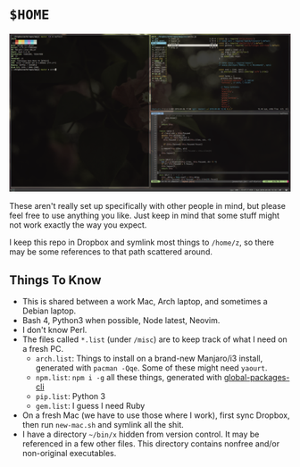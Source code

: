 # `$HOME`

![screenshot](/screenshot.png?raw=true)

These aren't really set up specifically with other people in mind, but
please feel free to use anything you like. Just keep in mind that some
stuff might not work exactly the way you expect.

I keep this repo in Dropbox and symlink most things to `/home/z`, so there
may be some references to that path scattered around.

## Things To Know

* This is shared between a work Mac, Arch laptop, and sometimes a Debian laptop.
* Bash 4, Python3 when possible, Node latest, Neovim.
* I don't know Perl.
* The files called `*.list` (under `/misc`) are to keep track of what I need on a fresh PC.
  * `arch.list`: Things to install on a brand-new Manjaro/i3 install, generated with `pacman -Qqe`. Some of these might need `yaourt`.
  * `npm.list`: `npm i -g` all these things, generated with [global-packages-cli](https://npmjs.org/package/global-packages-cli)
  * `pip.list`: Python 3
  * `gem.list`: I guess I need Ruby
* On a fresh Mac (we have to use those where I work), first sync Dropbox, then run `new-mac.sh` and symlink all the shit.
* I have a directory `~/bin/x` hidden from version control. It may be referenced
  in a few other files. This directory contains nonfree and/or non-original
  executables.
